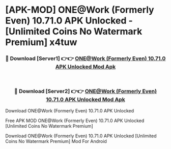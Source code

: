 # [APK-MOD] ONE@Work (Formerly Even) 10.71.0 APK Unlocked - [Unlimited Coins No Watermark Premium] x4tuw



<div align="center">
<h3>🔴 Download [Server1] 👉👉 <a href="https://momento.my/?title=ONE@Work_(Formerly_Even)_10.71.0_APK_Unlocked">ONE@Work (Formerly Even) 10.71.0 APK Unlocked Mod Apk</a></h3><br>

<h3>🔴 Download [Server2] 👉👉 <a href="https://momento.my/?title=ONE@Work_(Formerly_Even)_10.71.0_APK_Unlocked">ONE@Work (Formerly Even) 10.71.0 APK Unlocked Mod Apk</a></h3>
</div>



Download ONE@Work (Formerly Even) 10.71.0 APK Unlocked 

Free APK MOD ONE@Work (Formerly Even) 10.71.0 APK Unlocked [Unlimited Coins No Watermark Premium]

Download ONE@Work (Formerly Even) 10.71.0 APK Unlocked [Unlimited Coins No Watermark Premium] Mod For Android
